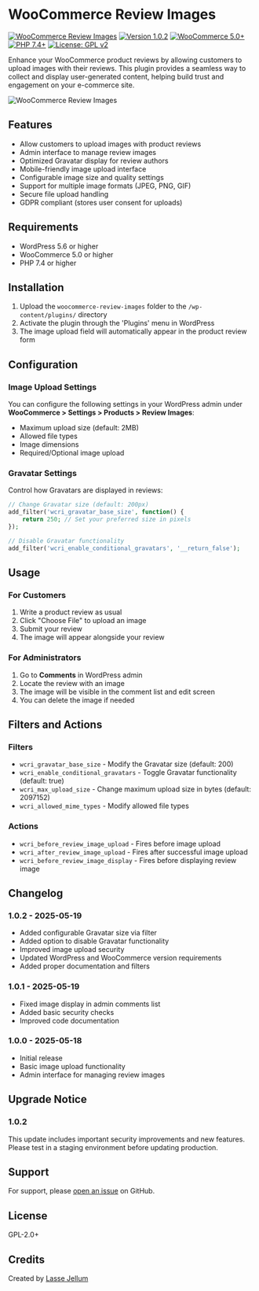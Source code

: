 # WooCommerce Review Images

[![WooCommerce Review Images](https://img.shields.io/badge/WooCommerce-Review%20Images-7f54b3.svg)](https://wordpress.org/plugins/woocommerce-review-images/)
[![Version 1.0.2](https://img.shields.io/badge/Version-1.0.2-brightgreen.svg)](https://github.com/nytafar/woocommerce-review-images/releases)
[![WooCommerce 5.0+](https://img.shields.io/badge/WooCommerce-5.0+-a46497.svg)](https://woocommerce.com/)
[![PHP 7.4+](https://img.shields.io/badge/PHP-7.4+-8892BF.svg)](https://php.net/)
[![License: GPL v2](https://img.shields.io/badge/License-GPL%20v2-blue.svg)](https://www.gnu.org/licenses/old-licenses/gpl-2.0.en.html)

Enhance your WooCommerce product reviews by allowing customers to upload images with their reviews. This plugin provides a seamless way to collect and display user-generated content, helping build trust and engagement on your e-commerce site.

![WooCommerce Review Images](assets/screenshot-1.png)

## Features

- Allow customers to upload images with product reviews
- Admin interface to manage review images
- Optimized Gravatar display for review authors
- Mobile-friendly image upload interface
- Configurable image size and quality settings
- Support for multiple image formats (JPEG, PNG, GIF)
- Secure file upload handling
- GDPR compliant (stores user consent for uploads)

## Requirements

- WordPress 5.6 or higher
- WooCommerce 5.0 or higher
- PHP 7.4 or higher

## Installation

1. Upload the `woocommerce-review-images` folder to the `/wp-content/plugins/` directory
2. Activate the plugin through the 'Plugins' menu in WordPress
3. The image upload field will automatically appear in the product review form

## Configuration

### Image Upload Settings

You can configure the following settings in your WordPress admin under **WooCommerce > Settings > Products > Review Images**:

- Maximum upload size (default: 2MB)
- Allowed file types
- Image dimensions
- Required/Optional image upload

### Gravatar Settings

Control how Gravatars are displayed in reviews:

```php
// Change Gravatar size (default: 200px)
add_filter('wcri_gravatar_base_size', function() {
    return 250; // Set your preferred size in pixels
});

// Disable Gravatar functionality
add_filter('wcri_enable_conditional_gravatars', '__return_false');
```

## Usage

### For Customers

1. Write a product review as usual
2. Click "Choose File" to upload an image
3. Submit your review
4. The image will appear alongside your review

### For Administrators

1. Go to **Comments** in WordPress admin
2. Locate the review with an image
3. The image will be visible in the comment list and edit screen
4. You can delete the image if needed

## Filters and Actions

### Filters

- `wcri_gravatar_base_size` - Modify the Gravatar size (default: 200)
- `wcri_enable_conditional_gravatars` - Toggle Gravatar functionality (default: true)
- `wcri_max_upload_size` - Change maximum upload size in bytes (default: 2097152)
- `wcri_allowed_mime_types` - Modify allowed file types

### Actions

- `wcri_before_review_image_upload` - Fires before image upload
- `wcri_after_review_image_upload` - Fires after successful image upload
- `wcri_before_review_image_display` - Fires before displaying review image

## Changelog

### 1.0.2 - 2025-05-19
- Added configurable Gravatar size via filter
- Added option to disable Gravatar functionality
- Improved image upload security
- Updated WordPress and WooCommerce version requirements
- Added proper documentation and filters

### 1.0.1 - 2025-05-19
- Fixed image display in admin comments list
- Added basic security checks
- Improved code documentation

### 1.0.0 - 2025-05-18
- Initial release
- Basic image upload functionality
- Admin interface for managing review images

## Upgrade Notice

### 1.0.2
This update includes important security improvements and new features. Please test in a staging environment before updating production.

## Support

For support, please [open an issue](https://github.com/nytafar/woocommerce-review-images/issues) on GitHub.

## License

GPL-2.0+

## Credits

Created by [Lasse Jellum](https://jellum.net)
